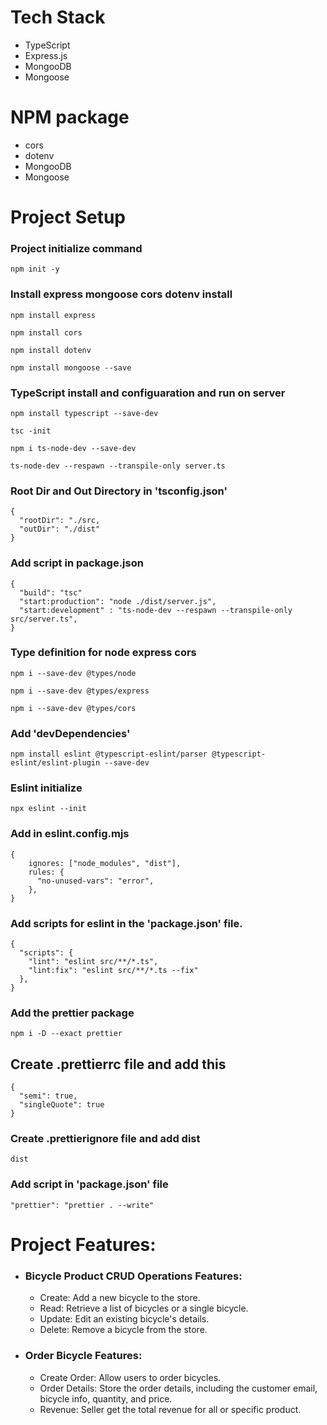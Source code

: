 # Tech Stack
- TypeScript
- Express.js
- MongooDB
- Mongoose
  
# NPM package
- cors
- dotenv
- MongooDB
- Mongoose

# Project Setup

### Project initialize command

```
npm init -y
```

### Install express mongoose cors dotenv install

```
npm install express
```

```
npm install cors
```

```
npm install dotenv
```

```
npm install mongoose --save
```

### TypeScript install and configuaration and run on server

```
npm install typescript --save-dev
```

```
tsc -init
```

```
npm i ts-node-dev --save-dev
```

```
ts-node-dev --respawn --transpile-only server.ts
```

### Root Dir and Out Directory in 'tsconfig.json'

```
{
  "rootDir": "./src,
  "outDir": "./dist"
}
```

### Add script in package.json

```
{
  "build": "tsc"
  "start:production": "node ./dist/server.js",
  "start:development" : "ts-node-dev --respawn --transpile-only src/server.ts",
}
```

### Type definition for node express cors

```
npm i --save-dev @types/node
```

```
npm i --save-dev @types/express
```

```
npm i --save-dev @types/cors
```

### Add 'devDependencies'

```
npm install eslint @typescript-eslint/parser @typescript-eslint/eslint-plugin --save-dev
```

### Eslint initialize

```
npx eslint --init
```

### Add in eslint.config.mjs

```
{
    ignores: ["node_modules", "dist"],
    rules: {
      "no-unused-vars": "error",
    },
}
```

### Add scripts for eslint in the 'package.json' file.

```
{
  "scripts": {
    "lint": "eslint src/**/*.ts",
    "lint:fix": "eslint src/**/*.ts --fix"
  },
}
```

### Add the prettier package

```
npm i -D --exact prettier
```

## Create .prettierrc file and add this

```
{
  "semi": true,
  "singleQuote": true
}
```

### Create .prettierignore file and add dist

```
dist
```

### Add script in 'package.json' file

```
"prettier": "prettier . --write"
```

# Project Features:

- ### Bicycle Product CRUD Operations Features:

  - Create: Add a new bicycle to the store.
  - Read: Retrieve a list of bicycles or a single bicycle.
  - Update: Edit an existing bicycle's details.
  - Delete: Remove a bicycle from the store.

- ### Order Bicycle Features:
  - Create Order: Allow users to order bicycles.
  - Order Details: Store the order details, including the customer email, bicycle info, quantity, and price.
  - Revenue: Seller get the total revenue for all or specific product.
